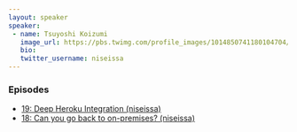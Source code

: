 ```yaml
---
layout: speaker
speaker:
 - name: Tsuyoshi Koizumi
   image_url: https://pbs.twimg.com/profile_images/1014850741180104704/qP-v3_9L_400x400.jpg
   bio:
   twitter_username: niseissa
---
```


### Episodes

- [19: Deep Heroku Integration (niseissa)](/019)
- [18: Can you go back to on-premises? (niseissa)](/018/)
